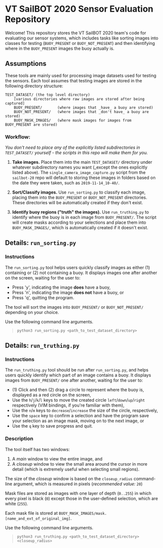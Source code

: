 # VT SailBOT 2020 Sensor Evaluation Repository
Welcome! This repository stores the VT SailBOT 2020 team's code for evaluating our
sensor systems, which includes tasks like sorting images into classes for testing
(`BUOY_PRESENT` or `BUOY_NOT_PRESENT`) and then identifying where in the `BUOY_PRESENT`
images the buoy actually is. 

## Assumptions
These tools are mainly used for processing image datasets used for testing the sensors. 
Each tool assumes that testing images are stored in the following directory structure: 

```
TEST_DATASET/ (the top level directory)
    [various directories where raw images are stored after being captured]
    BUOY_PRESENT/       (where images that _have_ a buoy are stored)
    BUOY_NOT_PRESENT/   (where images that _don't have_ a buoy are stored)
    BUOY_MASK_IMAGES/   (where mask images for images from BUOY_PRESENT are stored)
```

### Workflow: 
_You don't need to place any of the explicitly listed 
subdirectories in `TEST_DATASET/` yourself - the scripts in this repo will 
make them for you._


1. **Take images.** Place them into the main `TEST_DATASET/` directory under whatever
subdirectory names you want (_except the ones explicitly listed above). The 
`single_camera_image_capture.py` script from the `sailbot-20` repo will default to
storing these images in folders based on the date they were taken, such as 
`2019-11-14_10-40/`. 

2. **Sort/Classify images.** Use `run_sorting.py` to classify each image, placing them
into the `BUOY_PRESENT` or `BUOY_NOT_PRESENT` directories. These directories will be 
automatically created if they don't exist. 

3. **Identify buoy regions ("truth" the images).** Use `run_truthing.py` to identify
where the buoy is in each image from `BUOY_PRESENT/`. The script will create masks
according to your selections and place them into `BUOY_MASK_IMAGES/`, which is 
automatically created if it doesn't exist. 

## Details: `run_sorting.py`
### Instructions
The `run_sorting.py` tool helps users quickly classify images as either (1) containing
or (2) not containing a buoy. It displays images one after another on the screen, waiting
for the user to: 
* Press 'y', indicating the image **does** have a buoy,
* Press 'n', indicating the image **does not** have a buoy, or
* Press 'q', quitting the program. 

The tool will sort the images into `BUOY_PRESENT/` or `BUOY_NOT_PRESENT/` depending
on your choice.

Use the following command line arguments. 

> `python3 run_sorting.py <path_to_test_dataset_directory>`


## Details: `run_truthing.py`
### Instructions
The `run_truthing.py` tool should be run after `run_sorting.py`, and helps users quickly
identify which part of an image contains a buoy. It displays images from `BUOY_PRESENT/`
one after another, waiting for the user to: 

* (1) Click and then (2) drag a circle to represent where the buoy is, displayed as a 
red circle on the screen,
* Use the `h`/`j`/`k`/`l` keys to move the created circle `left`/`down`/`up`/`right`
respectively (VIM bindings, if you're familiar with them), 
* Use the `n`/`m` keys to `decrease`/`increase` the size of the circle, respectively, 
* Use the `space` key to confirm a selection and have the program save your selection
as an image mask, moving on to the next image, or
* Use the `q` key to save progress and quit. 

### Description
The tool itself has two windows: 
1. A _main_ window to view the entire image, and
2. A _closeup_ window to view the small area around the cursor in more detail (which
is extremely useful when selecting small regions). 

The size of the _closeup_ window is based on the `closeup_radius` command-line argument,
which is measured in pixels (_recommended value:_ `20`)

Mask files are stored as images with one layer of depth (`0..255`) in which every pixel
is black (`0`) except those in the user-defined selection, which are white (`255`). 

Each mask file is stored at `BUOY_MASK_IMAGES/mask.[name_and_ext_of_original_img]`.

Use the following command line arguments. 
> `python3 run_truthing.py <path_to_test_dataset_directory> <closeup_radius>`

